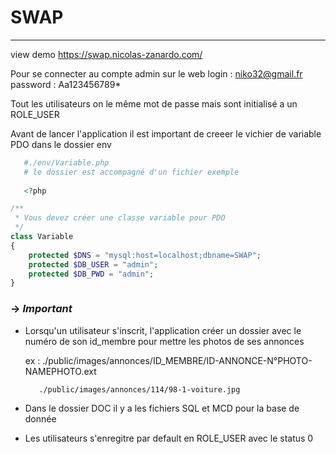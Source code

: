 # SWAP
___

view demo https://swap.nicolas-zanardo.com/

Pour se connecter au compte admin sur le web
login : niko32@gmail.fr
password : Aa123456789*

Tout les utilisateurs on le même mot de passe mais sont initialisé a un ROLE_USER


Avant de lancer l'application il est important de creeer le vichier de variable PDO dans le dossier env

```php
   #./env/Variable.php
   # le dossier est accompagné d'un fichier exemple
   
   <?php

/**
 * Vous devez créer une classe variable pour PDO
 */
class Variable
{
    protected $DNS = "mysql:host=localhost;dbname=SWAP";
    protected $DB_USER = "admin";
    protected $DB_PWD = "admin";
} 
```

### -> *Important* 

- Lorsqu'un utilisateur s'inscrit, l'application créer un dossier avec le numéro de son id_membre pour mettre les photos de ses annonces

    ex : ./public/images/annonces/ID_MEMBRE/ID-ANNONCE-N°PHOTO-NAMEPHOTO.ext

         ./public/images/annonces/114/98-1-voiture.jpg

- Dans le dossier DOC il y a les fichiers SQL et MCD pour la base de donnée
- Les utilisateurs s'enregitre par default en ROLE_USER avec le status 0

